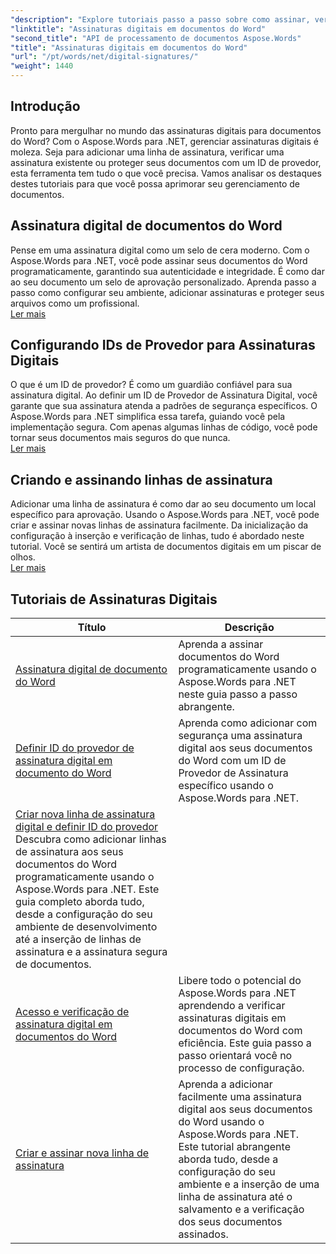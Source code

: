 ```yaml
---
"description": "Explore tutoriais passo a passo sobre como assinar, verificar e gerenciar assinaturas digitais em documentos do Word usando o Aspose.Words para .NET."
"linktitle": "Assinaturas digitais em documentos do Word"
"second_title": "API de processamento de documentos Aspose.Words"
"title": "Assinaturas digitais em documentos do Word"
"url": "/pt/words/net/digital-signatures/"
"weight": 1440
---
```


## Introdução

Pronto para mergulhar no mundo das assinaturas digitais para documentos do Word? Com o Aspose.Words para .NET, gerenciar assinaturas digitais é moleza. Seja para adicionar uma linha de assinatura, verificar uma assinatura existente ou proteger seus documentos com um ID de provedor, esta ferramenta tem tudo o que você precisa. Vamos analisar os destaques destes tutoriais para que você possa aprimorar seu gerenciamento de documentos.

## Assinatura digital de documentos do Word  

Pense em uma assinatura digital como um selo de cera moderno. Com o Aspose.Words para .NET, você pode assinar seus documentos do Word programaticamente, garantindo sua autenticidade e integridade. É como dar ao seu documento um selo de aprovação personalizado. Aprenda passo a passo como configurar seu ambiente, adicionar assinaturas e proteger seus arquivos como um profissional.  
[Ler mais](./digitally-signing-word-document/)  

## Configurando IDs de Provedor para Assinaturas Digitais  

O que é um ID de provedor? É como um guardião confiável para sua assinatura digital. Ao definir um ID de Provedor de Assinatura Digital, você garante que sua assinatura atenda a padrões de segurança específicos. O Aspose.Words para .NET simplifica essa tarefa, guiando você pela implementação segura. Com apenas algumas linhas de código, você pode tornar seus documentos mais seguros do que nunca.  
[Ler mais](./set-digital-signature-provider-id/)  

## Criando e assinando linhas de assinatura  

Adicionar uma linha de assinatura é como dar ao seu documento um local específico para aprovação. Usando o Aspose.Words para .NET, você pode criar e assinar novas linhas de assinatura facilmente. Da inicialização da configuração à inserção e verificação de linhas, tudo é abordado neste tutorial. Você se sentirá um artista de documentos digitais em um piscar de olhos.  
[Ler mais](./create-and-sign-new-signature-line/)  

 ## Tutoriais de Assinaturas Digitais
| Título | Descrição |
| --- | --- |
| [Assinatura digital de documento do Word](./digitally-signing-word-document/) | Aprenda a assinar documentos do Word programaticamente usando o Aspose.Words para .NET neste guia passo a passo abrangente. |
| [Definir ID do provedor de assinatura digital em documento do Word](./set-digital-signature-provider-id/) | Aprenda como adicionar com segurança uma assinatura digital aos seus documentos do Word com um ID de Provedor de Assinatura específico usando o Aspose.Words para .NET. |
| [Criar nova linha de assinatura digital e definir ID do provedor](./create-new-digital-signature-line-and-set-provider-id/) Descubra como adicionar linhas de assinatura aos seus documentos do Word programaticamente usando o Aspose.Words para .NET. Este guia completo aborda tudo, desde a configuração do seu ambiente de desenvolvimento até a inserção de linhas de assinatura e a assinatura segura de documentos. |
| [Acesso e verificação de assinatura digital em documentos do Word](./access-and-digital-signature-verification/) | Libere todo o potencial do Aspose.Words para .NET aprendendo a verificar assinaturas digitais em documentos do Word com eficiência. Este guia passo a passo orientará você no processo de configuração. |
| [Criar e assinar nova linha de assinatura](./create-and-sign-new-signature-line/) | Aprenda a adicionar facilmente uma assinatura digital aos seus documentos do Word usando o Aspose.Words para .NET. Este tutorial abrangente aborda tudo, desde a configuração do seu ambiente e a inserção de uma linha de assinatura até o salvamento e a verificação dos seus documentos assinados. |